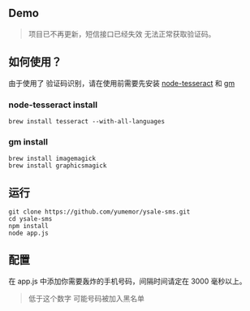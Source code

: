 ## Demo

> 项目已不再更新，短信接口已经失效 无法正常获取验证码。 

## 如何使用？

由于使用了 验证码识别，请在使用前需要先安装 [node-tesseract](https://github.com/desmondmorris/node-tesseract) 和 [gm](https://github.com/aheckmann/gm) 

### node-tesseract install

```shell
brew install tesseract --with-all-languages
```

### gm install

```shell
brew install imagemagick
brew install graphicsmagick
```


## 运行

```shell
git clone https://github.com/yumemor/ysale-sms.git
cd ysale-sms
npm install
node app.js
```


## 配置

在 app.js 中添加你需要轰炸的手机号码，间隔时间请定在 3000 毫秒以上。

> 低于这个数字 可能号码被加入黑名单